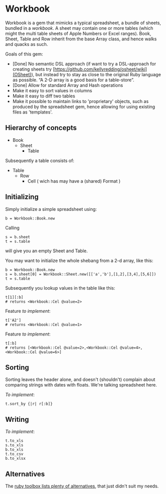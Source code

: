 # Workbook

Workbook is a gem that mimicks a typical spreadsheet, a bundle of sheets, bundled in a *workbook*. A sheet may contain one or more tables (which might  the multi table sheets of Apple Numbers or Excel ranges). Book, Sheet, Table and Row inherit from the base Array class, and hence walks and quacks as such. 

Goals of this gem:

* [Done] No semantic DSL approach (if want to try a DSL-approach for creating sheets try [https://github.com/kellyredding/osheet/wiki](OSheet)), but instead try to stay as close to the original Ruby language as possible. “A 2-D array is a good basis for a table-store”. 
* [Done] Allow for standard Array and Hash operations
* Make it easy to sort values in columns
* Make it easy to diff two tables
* Make it possible to maintain links to 'proprietary' objects, such as produced by the spreadsheet gem, hence allowing for using existing files as 'templates'.

## Hierarchy of concepts

* Book
   * Sheet 
      * Table
        
Subsequently a table consists of:

* Table
   * Row
      * Cell ( wich has may have a (shared) Format )
	  
## Initializing
	  
Simply initialize a simple spreadsheet using:

    b = Workbook::Book.new
   
Calling

    s = b.sheet
	t = s.table
	
will give you an empty Sheet and Table.

You may want to initialize the whole shebang from a 2-d array, like this:

    b = Workbook::Book.new
    s = b.sheet[0] = Workbook::Sheet.new([['a','b'],[1,2],[3,4],[5,6]])
	t = s.table
	
Subsequently you lookup values in the table like this:

    t[1][:b] 
	# returns <Workbook::Cel @value=2>
	
Feature *to implement*: 

	t['A2']
	# returns <Workbook::Cel @value=1>
	
Feature *to implement*:

    t[:b]
	# returns [<Workbook::Cel @value=2>,<Workbook::Cel @value=4>,<Workbook::Cel @value=6>]
	
## Sorting

Sorting leaves the header alone, and doesn't (shouldn't) complain about comparing strings with dates with floats. We're talking spreadsheet here.

*To implement*:
  
    t.sort_by {|r| r[:b]}
	
## Writing

*To implement*:
	
	t.to_xls
	s.to_xls
	b.to_xls
	t.to_csv
	b.to_xlsx
	
## Alternatives

The [ruby toolbox lists plenty of alternatives](https://www.ruby-toolbox.com/search?utf8=%E2%9C%93&q=spreadsheet), that just didn't suit my needs.